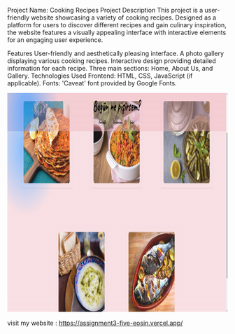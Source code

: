 


Project Name: Cooking Recipes
Project Description
This project is a user-friendly website showcasing a variety of cooking recipes. Designed as a platform for users to discover different recipes and gain culinary inspiration, the website features a visually appealing interface with interactive elements for an engaging user experience.

Features
User-friendly and aesthetically pleasing interface.
A photo gallery displaying various cooking recipes.
Interactive design providing detailed information for each recipe.
Three main sections: Home, About Us, and Gallery.
Technologies Used
Frontend: HTML, CSS, JavaScript (if applicable).
Fonts: 'Caveat' font provided by Google Fonts.


<div align="center">
  <img src="./img/Ekran görüntüsü 2024-01-10 190742.png"  width="600" height="500" />

</div>


visit my website : https://assignment3-five-eosin.vercel.app/
